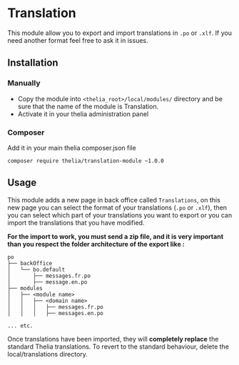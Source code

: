 # Translation

This module allow you to export and import translations in ```.po``` or ```.xlf```. 
If you need another format feel free to ask it in issues.

## Installation

### Manually

* Copy the module into ```<thelia_root>/local/modules/``` directory and be sure that the name of the module is Translation.
* Activate it in your thelia administration panel

### Composer

Add it in your main thelia composer.json file

```
composer require thelia/translation-module ~1.0.0
```

## Usage

This module adds a new page in back office called ```Translations```, on this new page you can select the format of your translations (```.po``` or ```.xlf```), then you can select which part of your translations you want to export or you can import the translations that you have modified.

**For the import to work, you must send a zip file, and it is very important than you respect the folder architecture of the export like :**

```
po
├── backOffice
│   └── bo.default
│       ├── messages.fr.po
│       ├── message.en.po
├── modules
│   ├── <module name>
│   │   ├── <domain name>
│   │   │   ├── messages.fr.po
│   │   │   ├── messages.en.po

... etc.
```

Once translations have been imported, they will **completely replace** the standard Thelia translations. To revert to the standard behaviour,
delete the local/translations directory.
